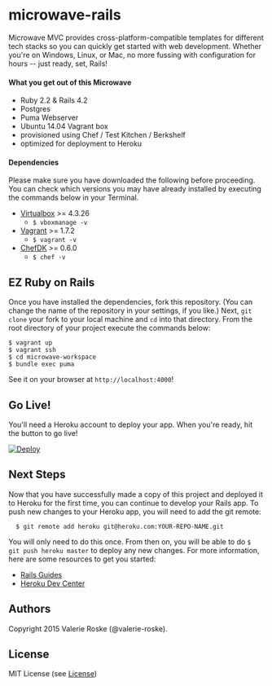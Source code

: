 # microwave-rails
Microwave MVC provides cross-platform-compatible templates for different tech stacks so you can quickly get started with web development. Whether you're on Windows, Linux, or Mac, no more fussing with configuration for hours -- just ready, set, Rails!

#### What you get out of this Microwave
* Ruby 2.2 & Rails 4.2
* Postgres
* Puma Webserver
* Ubuntu 14.04 Vagrant box
* provisioned using Chef / Test Kitchen / Berkshelf
* optimized for deployment to Heroku

#### Dependencies
Please make sure you have downloaded the following before proceeding. You can check which versions you may have already installed by executing the commands below in your Terminal.
* [Virtualbox](https://www.virtualbox.org/wiki/Downloads) >= 4.3.26
    * `$ vboxmanage -v`   
* [Vagrant](https://www.vagrantup.com/downloads.html) >= 1.7.2
    * `$ vagrant -v` 
* [ChefDK](https://downloads.chef.io/chef-dk/) >= 0.6.0
    * `$ chef -v` 

## EZ Ruby on Rails
Once you have installed the dependencies, fork this repository. (You can change the name of the repository in your settings, if you like.) Next, `git clone` your fork to your local machine and `cd` into that directory. From the root directory of your project execute the commands below:

    $ vagrant up
    $ vagrant ssh
    $ cd microwave-workspace
    $ bundle exec puma
See it on your browser at `http://localhost:4000`!

## Go Live!
You'll need a Heroku account to deploy your app. When you're ready, hit the button to go live!

[![Deploy](https://www.herokucdn.com/deploy/button.png)](https://heroku.com/deploy)

## Next Steps
Now that you have successfully made a copy of this project and deployed it to Heroku for the first time, you can continue to develop your Rails app. To push new changes to your Heroku app, you will need to add the git remote:

      $ git remote add heroku git@heroku.com:YOUR-REPO-NAME.git 
You will only need to do this once. From then on, you will be able to do `$ git push heroku master` to deploy any new changes. For more information, here are some resources to get you started:
* [Rails Guides](http://guides.rubyonrails.org/getting_started.html)
* [Heroku Dev Center](https://devcenter.heroku.com/)

## Authors
Copyright 2015 Valerie Roske (@valerie-roske).

## License
MIT License (see [License](https://github.com/Microwave-MVC/microwave-rails/blob/master/LICENSE))
